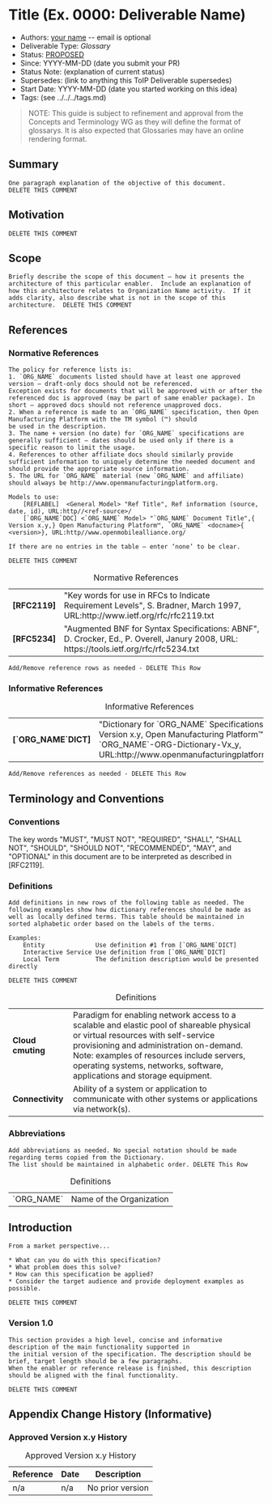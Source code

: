 # Title (Ex. 0000: Deliverable Name)
- Authors: [your name](you@github-email) -- email is optional
- Deliverable Type: *Glossary* 
- Status: [PROPOSED](./process/lifecycle_management.md)
- Since: YYYY-MM-DD (date you submit your PR)
- Status Note: (explanation of current status)  
- Supersedes: (link to anything this ToIP Deliverable  supersedes)
- Start Date: YYYY-MM-DD (date you started working on this idea)
- Tags: (see ../../../tags.md)

>NOTE: This guide is subject to refinement and approval from the Concepts and Terminology WG as they will define the format of glossarys. It is also expected that Glossaries may have an online rendering format.

## Summary

```
One paragraph explanation of the objective of this document.
DELETE THIS COMMENT
```

## Motivation

```Why are we doing this? What use cases does it support? What is the expected outcome?
DELETE THIS COMMENT
```

## Scope

```
Briefly describe the scope of this document – how it presents the architecture of this particular enabler.  Include an explanation of how this architecture relates to Organization Name activity.  If it adds clarity, also describe what is not in the scope of this architecture.  DELETE THIS COMMENT
```


## References
### Normative References

```
The policy for reference lists is:
1. `ORG_NAME` documents listed should have at least one approved version – draft-only docs should not be referenced.
Exception exists for documents that will be approved with or after the referenced doc is approved (may be part of same enabler package). In short – approved docs should not reference unapproved docs.
2. When a reference is made to an `ORG_NAME` specification, then Open Manufacturing Platform with the TM symbol (™) should
be used in the description.
3. The name + version (no date) for `ORG_NAME` specifications are generally sufficient – dates should be used only if there is a specific reason to limit the usage.
4. References to other affiliate docs should similarly provide sufficient information to uniquely determine the needed document and should provide the appropriate source information.
5. The URL for `ORG_NAME` material (new `ORG_NAME` and affiliate) should always be http://www.openmanufacturingplatform.org.

Models to use:
	[REFLABEL]	<General Model> "Ref Title", Ref information (source, date, id), URL:http//<ref-source>/
	[`ORG_NAME`DOC]	<`ORG_NAME` Model> "`ORG_NAME` Document Title",{ Version x.y,} Open Manufacturing Platform™, `ORG_NAME` <docname>{    <version>}, URL:http//www.openmobilealliance.org/

If there are no entries in the table – enter ‘none’ to be clear.

DELETE THIS COMMENT
```
<table>
  <caption>Normative References </caption>
  <tbody>
    <tr>
      <td><strong>[RFC2119]</strong></td>
      <td>"Key words for use in RFCs to Indicate Requirement Levels", S. Bradner, March 1997, URL:http://www.ietf.org/rfc/rfc2119.txt</td>
    </tr>
    <tr>
      <td><strong>[RFC5234]</strong></td>
      <td>"Augmented BNF for Syntax Specifications: ABNF", D. Crocker, Ed., P. Overell, Janury 2008, URL: https://tools.ietf.org/rfc/rfc5234.txt</td>
    </tr>
  </tbody>
</table>

```
Add/Remove reference rows as needed - DELETE This Row
```

### Informative References

<table>
  <caption>Informative References </caption>
  <tbody>
    <tr>
      <td><strong>[`ORG_NAME`DICT]</strong></td>
      <td>"Dictionary for `ORG_NAME` Specifications", Version x.y, Open Manufacturing Platform™, `ORG_NAME`-ORG-Dictionary-Vx_y, URL:http://www.openmanufacturingplatform.org/</td>
    </tr>
  </tbody>
</table>

```
Add/Remove references as needed - DELETE This Row
```

## Terminology and Conventions
### Conventions

The key words "MUST", "MUST NOT", "REQUIRED", "SHALL", "SHALL NOT", "SHOULD", "SHOULD NOT", "RECOMMENDED", "MAY", and "OPTIONAL" in this document are to be interpreted as described in [RFC2119].

### Definitions

```
Add definitions in new rows of the following table as needed. The following examples show how dictionary references should be made as well as locally defined terms. This table should be maintained in sorted alphabetic order based on the labels of the terms.

Examples:
	Entity              Use definition #1 from [`ORG_NAME`DICT]
	Interactive Service Use definition from [`ORG_NAME`DICT]
	Local Term          The definition description would be presented directly

DELETE THIS COMMENT
```
<table>
  <caption>Definitions</caption>
  <tbody>
  <tr>
	  <td><strong>Cloud cmuting</strong></td>
	  <td>Paradigm for enabling network access to a scalable and elastic pool of shareable physical or virtual resources with self-service provisioning and administration on-demand.</br>
    Note: examples of resources include servers, operating systems, networks, software, applications and storage equipment.</td>
  </tr>
  <tr>
	  <td><strong>Connectivity</strong></td>
	  <td>Ability of a system or application to communicate with other systems or applications via network(s). </td>
  </tr>
  </tbody>
</table>

### Abbreviations

```
Add abbreviations as needed. No special notation should be made regarding terms copied from the Dictionary.  
The list should be maintained in alphabetic order. DELETE This Row
```

<table>
<caption>Definitions</caption>
<tbody>
  <tr>
    <td>`ORG_NAME`</td>
    <td>Name of the Organization</td>
  </tr>
</tbody>
</table>

## Introduction

```
From a market perspective...  

* What can you do with this specification?
* What problem does this solve?
* How can this specification be applied?
* Consider the target audience and provide deployment examples as possible.

DELETE THIS COMMENT
```

### Version 1.0

```
This section provides a high level, concise and informative description of the main functionality supported in
the initial version of the specification. The description should be brief, target length should be a few paragraphs.
When the enabler or reference release is finished, this description should be aligned with the final functionality.

DELETE THIS COMMENT
```

## Appendix Change History (Informative)

### Approved Version x.y History

<table>
    <caption>Approved Version x.y History</caption>
    <thead>
        <tr>
            <th>Reference</th>
            <th>Date</th>
            <th>Description</th>
        </tr>
    </thead>
    <tbody>    
        <tr>
            <td>n/a</td>
            <td>n/a</td>
            <td>No prior version</td>
        </tr>
    </tbody>
</table>
